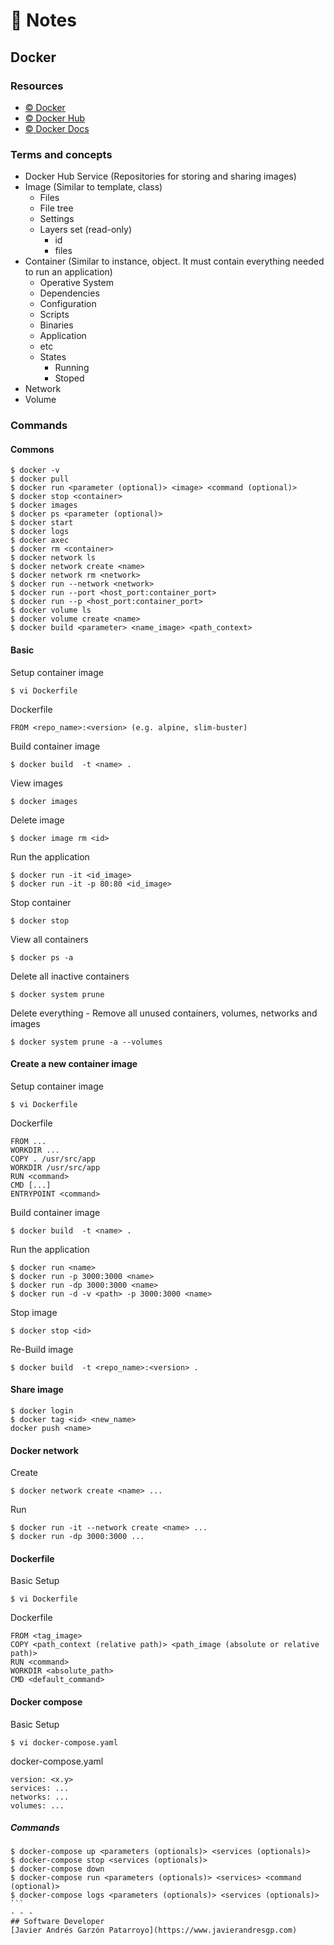 # :memo: Notes
## Docker

### Resources
* [:copyright: Docker](https://www.docker.com/)
* [:copyright: Docker Hub](https://hub.docker.com/)
* [:copyright: Docker Docs](https://docs.docker.com/)

### Terms and concepts
* Docker Hub Service (Repositories for storing and sharing images)
* Image (Similar to template, class)
  - Files
  - File tree
  - Settings
  * Layers set (read-only)
    - id
    - files
* Container (Similar to instance, object.  It must contain everything needed to run an application)
  - Operative System
  - Dependencies
  - Configuration
  - Scripts
  - Binaries
  - Application
  - etc
  * States
    - Running
    - Stoped
* Network
* Volume

### Commands
#### Commons
```
$ docker -v
$ docker pull
$ docker run <parameter (optional)> <image> <command (optional)>
$ docker stop <container>
$ docker images
$ docker ps <parameter (optional)>
$ docker start
$ docker logs
$ docker axec
$ docker rm <container>
$ docker network ls
$ docker network create <name>
$ docker network rm <network>
$ docker run --network <network>
$ docker run --port <host_port:container_port>
$ docker run --p <host_port:container_port>
$ docker volume ls
$ docker volume create <name>
$ docker build <parameter> <name_image> <path_context>
```
#### Basic
Setup container image
```
$ vi Dockerfile
```
Dockerfile
```
FROM <repo_name>:<version> (e.g. alpine, slim-buster)
```
Build container image
```
$ docker build  -t <name> .
```
View images
```
$ docker images
```
Delete image
```
$ docker image rm <id>
```
Run the application
```
$ docker run -it <id_image>
$ docker run -it -p 80:80 <id_image>
```
Stop container
```
$ docker stop
```
View all containers
```
$ docker ps -a
```
Delete all inactive containers
```
$ docker system prune 
```
Delete everything - Remove all unused containers, volumes, networks and images
```
$ docker system prune -a --volumes
```
#### Create a new container image
Setup container image
```
$ vi Dockerfile
```
Dockerfile
```
FROM ...
WORKDIR ...
COPY . /usr/src/app
WORKDIR /usr/src/app
RUN <command>
CMD [...]
ENTRYPOINT <command>
```
Build container image
```
$ docker build  -t <name> .
```
Run the application
```
$ docker run <name>
$ docker run -p 3000:3000 <name>
$ docker run -dp 3000:3000 <name>
$ docker run -d -v <path> -p 3000:3000 <name>
```
Stop image
```
$ docker stop <id>
```
Re-Build image
```
$ docker build  -t <repo_name>:<version> .
```
#### Share image
```
$ docker login
$ docker tag <id> <new_name>
docker push <name>
```
#### Docker network
Create
```
$ docker network create <name> ...
```
Run
```
$ docker run -it --network create <name> ...
$ docker run -dp 3000:3000 ...
```
#### Dockerfile
Basic Setup
```
$ vi Dockerfile
```
Dockerfile
```
FROM <tag_image>
COPY <path_context (relative path)> <path_image (absolute or relative path)>
RUN <command>
WORKDIR <absolute_path>
CMD <default_command>
```
#### Docker compose
Basic Setup
```
$ vi docker-compose.yaml
```
docker-compose.yaml
```
version: <x.y>
services: ...
networks: ...
volumes: ...
```
##### Commands
````
$ docker-compose up <parameters (optionals)> <services (optionals)>
$ docker-compose stop <services (optionals)>
$ docker-compose down
$ docker-compose run <parameters (optionals)> <services> <command (optional)>
$ docker-compose logs <parameters (optionals)> <services (optionals)>
```
- - -
## Software Developer
[Javier Andrés Garzón Patarroyo](https://www.javierandresgp.com)
